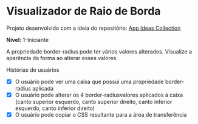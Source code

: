 # Visualizador de Raio de Borda

Projeto desenvolvido com a ideia do repositório: [App Ideas Collection](https://github.com/florinpop17/app-ideas)

__Nível:__ 1-Iniciante

A propriedade border-radius pode ter vários valores alterados. Visualize a aparência da forma ao alterar esses valores.

Histórias de usuários 

- [x] O usuário pode ver uma caixa que possui uma propriedade border-radius aplicada
- [x] O usuário pode alterar os 4 border-radiusvalores aplicados à caixa (canto superior esquerdo, canto superior direito, canto inferior esquerdo, canto inferior direito)
- [x] O usuário pode copiar o CSS resultante para a área de transferência
